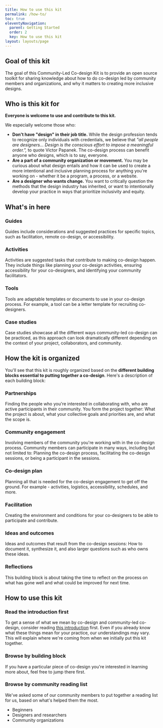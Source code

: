 ```yaml
---
title: How to use this kit
permalink: /how-to/
toc: true
eleventyNavigation:
  parent: Getting Started
  order: 2
  key: How to use this kit
layout: layouts/page
---
```

## Goal of this kit

The goal of this Community-Led Co-design Kit is to provide an open source toolkit for sharing knowledge about how to do co-design led by community members and organizations, and why it matters to creating more inclusive designs. 

## Who is this kit for

**Everyone is welcome to use and contribute to this kit.**

We especially welcome those who:

- **Don't have "design" in their job title.** While the design profession tends to recognize only  individuals with credentials, we believe that _"all people are designers... Design is the conscious effort to impose a meaningful order.",_ to quote Victor Papanek. The co-design process can benefit anyone who designs, which is to say, everyone.
- **Are a part of a community organization or movement.** You may be curious about what design entails and how it can be used to create a more intentional and inclusive planning process for anything you're working on - whether it be a program, a process, or a website.
- **Are a designer who wants change.** You want to critically question the methods that the design industry has inherited, or want to intentionally develop your practice in ways that prioritize inclusivity and equity.

## What's in here

### Guides

Guides include considerations and suggested practices for specific topics, such as facilitation, remote co-design, or accessibility.

### Activities

Activities are suggested tasks that contribute to making co-design happen. They include things like planning your co-design activities, ensuring accessibility for your co-designers, and identifying your community facilitators. 

### Tools

Tools are adaptable templates or documents to use in your co-design process. For example, a tool can be a letter template for recruiting co-designers. 

### Case studies

Case studies showcase all the different ways community-led co-design can be practiced, as this approach can look dramatically different depending on the context of your project, collaborators, and community.

## How the kit is organized

You'll see that this kit is roughly organized based on the **different building blocks essential to putting together a co-design**. Here's a description of each building block:

### Partnerships

Finding the people who you're interested in collaborating with, who are active participants in their community. You form the project together: What the project is about, what your collective goals and priorities are, and what the scope is.

### Community engagement

Involving members of the community you're working with in the co-design process. Community members can participate in many ways, including but not limited to: Planning the co-design process, facilitating the co-design sessions, or being a participant in the sessions.

### Co-design plan

Planning all that is needed for the co-design engagement to get off the ground. For example - activities, logistics, accessibility, schedules, and more.

### Facilitation

Creating the environment and conditions for your co-designers to be able to participate and contribute.

### Ideas and outcomes

Ideas and outcomes that result from the co-design sessions: How to document it, synthesize it, and also larger questions such as who owns these ideas. 

### Reflections

This building block is about taking the time to reflect on the process on what has gone well and what could be improved for next time.

## How to use this kit

### Read the introduction first

To get a sense of what we mean by co-design and community-led co-design, consider reading [this introduction](/introduction/) first. Even if you already know what these things mean for your practice, our understandings may vary. This will explain where we're coming from when we initially put this kit together.

### Browse by building block

If you have a particular piece of co-design you're interested in learning more about, feel free to jump there first.

### Browse by community reading list

We've asked some of our community members to put together a reading list for us, based on what's helped them the most. 

- Beginners
- Designers and researchers
- Community organizations
